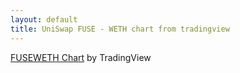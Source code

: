 ```yaml
---
layout: default
title: UniSwap FUSE - WETH chart from tradingview
---
```


<div style="height:100%; width:100%">
  
<!-- TradingView Widget BEGIN -->
<div class="tradingview-widget-container">
  <div id="tradingview_755a6"></div>
  <div class="tradingview-widget-copyright"><a href="https://www.tradingview.com/symbols/FUSEWETH/?exchange=UNISWAP" rel="noopener" target="_blank"><span class="blue-text">FUSEWETH Chart</span></a> by TradingView</div>
  <script type="text/javascript" src="https://s3.tradingview.com/tv.js"></script>
  <script type="text/javascript">
  new TradingView.widget(
  {
  "autosize": true,
  "symbol": "UNISWAP:FUSEWETH",
  "timezone": "Etc/UTC",
  "theme": "light",
  "style": "8",
  "locale": "en",
  "toolbar_bg": "#f1f3f6",
  "enable_publishing": false,
  "withdateranges": true,
  "range": "1M",
  "hide_side_toolbar": false,
  "allow_symbol_change": true,
  "details": true,
  "container_id": "tradingview_755a6"
}
  );
  </script>
</div>
<!-- TradingView Widget END -->

</div>
